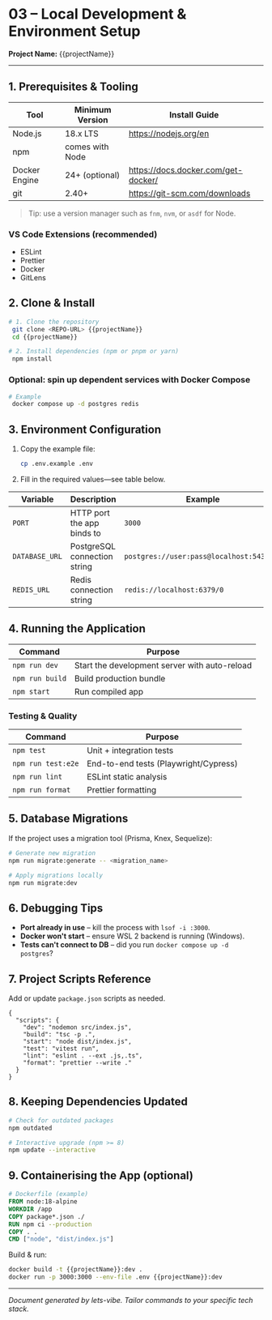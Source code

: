 # 03 – Local Development & Environment Setup

**Project Name:** {{projectName}}

---

## 1. Prerequisites & Tooling

| Tool          | Minimum Version | Install Guide                       |
| ------------- | --------------- | ----------------------------------- |
| Node.js       | 18.x LTS        | https://nodejs.org/en               |
| npm           | comes with Node |                                     |
| Docker Engine | 24+ (optional)  | https://docs.docker.com/get-docker/ |
| git           | 2.40+           | https://git-scm.com/downloads       |

> Tip: use a version manager such as `fnm`, `nvm`, or `asdf` for Node.

### VS Code Extensions (recommended)

- ESLint
- Prettier
- Docker
- GitLens

## 2. Clone & Install

```bash
# 1. Clone the repository
 git clone <REPO-URL> {{projectName}}
 cd {{projectName}}

# 2. Install dependencies (npm or pnpm or yarn)
 npm install
```

### Optional: spin up dependent services with Docker Compose

```bash
# Example
 docker compose up -d postgres redis
```

## 3. Environment Configuration

1. Copy the example file:
   ```bash
   cp .env.example .env
   ```
2. Fill in the required values—see table below.

| Variable       | Description                  | Example                                  |
| -------------- | ---------------------------- | ---------------------------------------- |
| `PORT`         | HTTP port the app binds to   | `3000`                                   |
| `DATABASE_URL` | PostgreSQL connection string | `postgres://user:pass@localhost:5432/db` |
| `REDIS_URL`    | Redis connection string      | `redis://localhost:6379/0`               |

## 4. Running the Application

| Command         | Purpose                                       |
| --------------- | --------------------------------------------- |
| `npm run dev`   | Start the development server with auto-reload |
| `npm run build` | Build production bundle                       |
| `npm start`     | Run compiled app                              |

### Testing & Quality

| Command            | Purpose                               |
| ------------------ | ------------------------------------- |
| `npm test`         | Unit + integration tests              |
| `npm run test:e2e` | End-to-end tests (Playwright/Cypress) |
| `npm run lint`     | ESLint static analysis                |
| `npm run format`   | Prettier formatting                   |

## 5. Database Migrations

If the project uses a migration tool (Prisma, Knex, Sequelize):

```bash
# Generate new migration
npm run migrate:generate -- <migration_name>

# Apply migrations locally
npm run migrate:dev
```

## 6. Debugging Tips

- **Port already in use** – kill the process with `lsof -i :3000`.
- **Docker won't start** – ensure WSL 2 backend is running (Windows).
- **Tests can't connect to DB** – did you run `docker compose up -d postgres`?

## 7. Project Scripts Reference

Add or update `package.json` scripts as needed.

```jsonc
{
  "scripts": {
    "dev": "nodemon src/index.js",
    "build": "tsc -p .",
    "start": "node dist/index.js",
    "test": "vitest run",
    "lint": "eslint . --ext .js,.ts",
    "format": "prettier --write ."
  }
}
```

## 8. Keeping Dependencies Updated

```bash
# Check for outdated packages
npm outdated

# Interactive upgrade (npm >= 8)
npm update --interactive
```

## 9. Containerising the App (optional)

```dockerfile
# Dockerfile (example)
FROM node:18-alpine
WORKDIR /app
COPY package*.json ./
RUN npm ci --production
COPY . .
CMD ["node", "dist/index.js"]
```

Build & run:

```bash
docker build -t {{projectName}}:dev .
docker run -p 3000:3000 --env-file .env {{projectName}}:dev
```

---

_Document generated by lets-vibe. Tailor commands to your specific tech stack._
